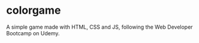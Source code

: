 # colorgame
A simple game made with HTML, CSS and JS, following the Web Developer Bootcamp on Udemy.

